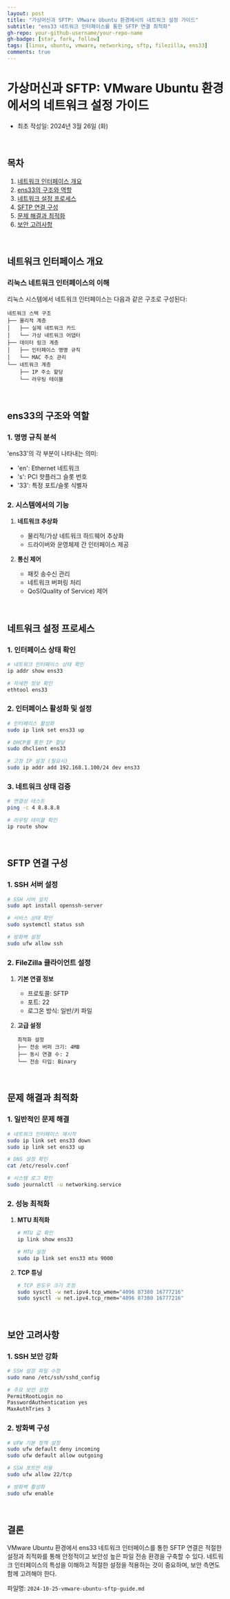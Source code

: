 ```yaml
---
layout: post
title: "가상머신과 SFTP: VMware Ubuntu 환경에서의 네트워크 설정 가이드"
subtitle: "ens33 네트워크 인터페이스를 통한 SFTP 연결 최적화"
gh-repo: your-github-username/your-repo-name
gh-badge: [star, fork, follow]
tags: [linux, ubuntu, vmware, networking, sftp, filezilla, ens33]
comments: true
---
```


# 가상머신과 SFTP: VMware Ubuntu 환경에서의 네트워크 설정 가이드
- 최초 작성일: 2024년 3월 26일 (화)

</br>

## 목차
1. [네트워크 인터페이스 개요](#네트워크-인터페이스-개요)
2. [ens33의 구조와 역할](#ens33의-구조와-역할)
3. [네트워크 설정 프로세스](#네트워크-설정-프로세스)
4. [SFTP 연결 구성](#sftp-연결-구성)
5. [문제 해결과 최적화](#문제-해결과-최적화)
6. [보안 고려사항](#보안-고려사항)

</br>

## 네트워크 인터페이스 개요

### 리눅스 네트워크 인터페이스의 이해
리눅스 시스템에서 네트워크 인터페이스는 다음과 같은 구조로 구성된다:

```plaintext
네트워크 스택 구조
├── 물리적 계층
│   ├── 실제 네트워크 카드
│   └── 가상 네트워크 어댑터
├── 데이터 링크 계층
│   ├── 인터페이스 명명 규칙
│   └── MAC 주소 관리
└── 네트워크 계층
    ├── IP 주소 할당
    └── 라우팅 테이블
```

</br>

## ens33의 구조와 역할

### 1. 명명 규칙 분석
'ens33'의 각 부분이 나타내는 의미:
- 'en': Ethernet 네트워크
- 's': PCI 핫플러그 슬롯 번호
- '33': 특정 포트/슬롯 식별자

### 2. 시스템에서의 기능
1. **네트워크 추상화**
   - 물리적/가상 네트워크 하드웨어 추상화
   - 드라이버와 운영체제 간 인터페이스 제공

2. **통신 제어**
   - 패킷 송수신 관리
   - 네트워크 버퍼링 처리
   - QoS(Quality of Service) 제어

</br>

## 네트워크 설정 프로세스

### 1. 인터페이스 상태 확인
```bash
# 네트워크 인터페이스 상태 확인
ip addr show ens33

# 자세한 정보 확인
ethtool ens33
```

### 2. 인터페이스 활성화 및 설정
```bash
# 인터페이스 활성화
sudo ip link set ens33 up

# DHCP를 통한 IP 할당
sudo dhclient ens33

# 고정 IP 설정 (필요시)
sudo ip addr add 192.168.1.100/24 dev ens33
```

### 3. 네트워크 상태 검증
```bash
# 연결성 테스트
ping -c 4 8.8.8.8

# 라우팅 테이블 확인
ip route show
```

</br>

## SFTP 연결 구성

### 1. SSH 서버 설정
```bash
# SSH 서버 설치
sudo apt install openssh-server

# 서비스 상태 확인
sudo systemctl status ssh

# 방화벽 설정
sudo ufw allow ssh
```

### 2. FileZilla 클라이언트 설정
1. **기본 연결 정보**
   - 프로토콜: SFTP
   - 포트: 22
   - 로그온 방식: 일반/키 파일

2. **고급 설정**
   ```plaintext
   최적화 설정
   ├── 전송 버퍼 크기: 4MB
   ├── 동시 연결 수: 2
   └── 전송 타입: Binary
   ```

</br>

## 문제 해결과 최적화

### 1. 일반적인 문제 해결
```bash
# 네트워크 인터페이스 재시작
sudo ip link set ens33 down
sudo ip link set ens33 up

# DNS 설정 확인
cat /etc/resolv.conf

# 시스템 로그 확인
sudo journalctl -u networking.service
```

### 2. 성능 최적화
1. **MTU 최적화**
   ```bash
   # MTU 값 확인
   ip link show ens33

   # MTU 설정
   sudo ip link set ens33 mtu 9000
   ```

2. **TCP 튜닝**
   ```bash
   # TCP 윈도우 크기 조정
   sudo sysctl -w net.ipv4.tcp_wmem="4096 87380 16777216"
   sudo sysctl -w net.ipv4.tcp_rmem="4096 87380 16777216"
   ```

</br>

## 보안 고려사항

### 1. SSH 보안 강화
```bash
# SSH 설정 파일 수정
sudo nano /etc/ssh/sshd_config

# 주요 보안 설정
PermitRootLogin no
PasswordAuthentication yes
MaxAuthTries 3
```

### 2. 방화벽 구성
```bash
# UFW 기본 정책 설정
sudo ufw default deny incoming
sudo ufw default allow outgoing

# SSH 포트만 허용
sudo ufw allow 22/tcp

# 방화벽 활성화
sudo ufw enable
```

</br>

## 결론
VMware Ubuntu 환경에서 ens33 네트워크 인터페이스를 통한 SFTP 연결은 적절한 설정과 최적화를 통해 안정적이고 보안성 높은 파일 전송 환경을 구축할 수 있다. 네트워크 인터페이스의 특성을 이해하고 적절한 설정을 적용하는 것이 중요하며, 보안 측면도 함께 고려해야 한다.

파일명: `2024-10-25-vmware-ubuntu-sftp-guide.md`
